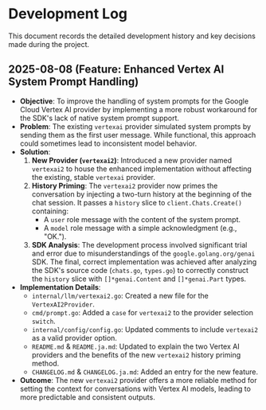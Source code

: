 # Development Log

This document records the detailed development history and key decisions made during the project.

## 2025-08-08 (Feature: Enhanced Vertex AI System Prompt Handling)

- **Objective**: To improve the handling of system prompts for the Google Cloud Vertex AI provider by implementing a more robust workaround for the SDK's lack of native system prompt support.
- **Problem**: The existing `vertexai` provider simulated system prompts by sending them as the first user message. While functional, this approach could sometimes lead to inconsistent model behavior.
- **Solution**: 
    1.  **New Provider (`vertexai2`)**: Introduced a new provider named `vertexai2` to house the enhanced implementation without affecting the existing, stable `vertexai` provider.
    2.  **History Priming**: The `vertexai2` provider now primes the conversation by injecting a two-turn history at the beginning of the chat session. It passes a `history` slice to `client.Chats.Create()` containing:
        - A `user` role message with the content of the system prompt.
        - A `model` role message with a simple acknowledgment (e.g., "OK.").
    3.  **SDK Analysis**: The development process involved significant trial and error due to misunderstandings of the `google.golang.org/genai` SDK. The final, correct implementation was achieved after analyzing the SDK's source code (`chats.go`, `types.go`) to correctly construct the `history` slice with `[]*genai.Content` and `[]*genai.Part` types.
- **Implementation Details**:
    - `internal/llm/vertexai2.go`: Created a new file for the `VertexAI2Provider`.
    - `cmd/prompt.go`: Added a `case` for `vertexai2` to the provider selection `switch`.
    - `internal/config/config.go`: Updated comments to include `vertexai2` as a valid provider option.
    - `README.md` & `README.ja.md`: Updated to explain the two Vertex AI providers and the benefits of the new `vertexai2` history priming method.
    - `CHANGELOG.md` & `CHANGELOG.ja.md`: Added an entry for the new feature.
- **Outcome**: The new `vertexai2` provider offers a more reliable method for setting the context for conversations with Vertex AI models, leading to more predictable and consistent outputs.